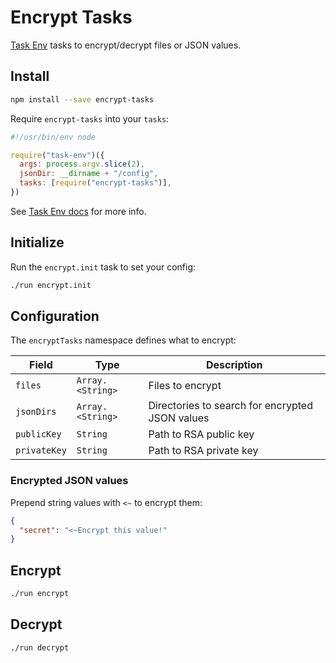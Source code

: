 # Encrypt Tasks

[Task Env](https://github.com/invrs/task-env#readme) tasks to encrypt/decrypt files or JSON values.

## Install

```bash
npm install --save encrypt-tasks
```

Require `encrypt-tasks` into your `tasks`:

```js
#!/usr/bin/env node

require("task-env")({
  args: process.argv.slice(2),
  jsonDir: __dirname + "/config",
  tasks: [require("encrypt-tasks")],
})
```

See [Task Env docs](https://github.com/invrs/task-env#readme) for more info.

## Initialize

Run the `encrypt.init` task to set your config:

```bash
./run encrypt.init
```

## Configuration

The `encryptTasks` namespace defines what to encrypt:

| Field        | Type             | Description                                     |
| ------------ | ---------------- | ----------------------------------------------- |
| `files`      | `Array.<String>` | Files to encrypt                                |
| `jsonDirs`   | `Array.<String>` | Directories to search for encrypted JSON values |
| `publicKey`  | `String`         | Path to RSA public key                          |
| `privateKey` | `String`         | Path to RSA private key                         |

### Encrypted JSON values

Prepend string values with `<~` to encrypt them:

```json
{
  "secret": "<~Encrypt this value!"
}
```

## Encrypt

```bash
./run encrypt
```

## Decrypt

```bash
./run decrypt
```
